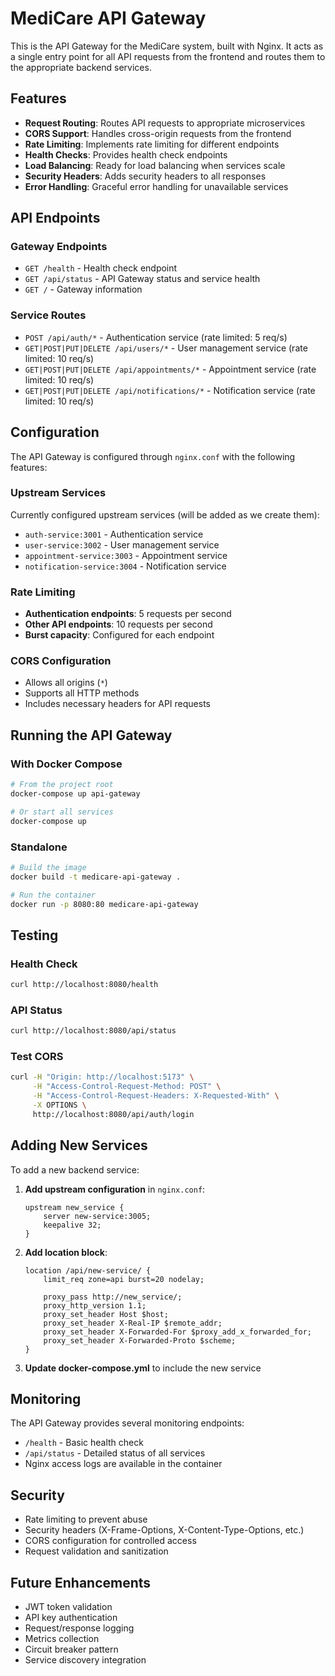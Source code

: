 # MediCare API Gateway

This is the API Gateway for the MediCare system, built with Nginx. It acts as a single entry point for all API requests from the frontend and routes them to the appropriate backend services.

## Features

- **Request Routing**: Routes API requests to appropriate microservices
- **CORS Support**: Handles cross-origin requests from the frontend
- **Rate Limiting**: Implements rate limiting for different endpoints
- **Health Checks**: Provides health check endpoints
- **Load Balancing**: Ready for load balancing when services scale
- **Security Headers**: Adds security headers to all responses
- **Error Handling**: Graceful error handling for unavailable services

## API Endpoints

### Gateway Endpoints

- `GET /health` - Health check endpoint
- `GET /api/status` - API Gateway status and service health
- `GET /` - Gateway information

### Service Routes

- `POST /api/auth/*` - Authentication service (rate limited: 5 req/s)
- `GET|POST|PUT|DELETE /api/users/*` - User management service (rate limited: 10 req/s)
- `GET|POST|PUT|DELETE /api/appointments/*` - Appointment service (rate limited: 10 req/s)
- `GET|POST|PUT|DELETE /api/notifications/*` - Notification service (rate limited: 10 req/s)

## Configuration

The API Gateway is configured through `nginx.conf` with the following features:

### Upstream Services

Currently configured upstream services (will be added as we create them):

- `auth-service:3001` - Authentication service
- `user-service:3002` - User management service
- `appointment-service:3003` - Appointment service
- `notification-service:3004` - Notification service

### Rate Limiting

- **Authentication endpoints**: 5 requests per second
- **Other API endpoints**: 10 requests per second
- **Burst capacity**: Configured for each endpoint

### CORS Configuration

- Allows all origins (`*`)
- Supports all HTTP methods
- Includes necessary headers for API requests

## Running the API Gateway

### With Docker Compose

```bash
# From the project root
docker-compose up api-gateway

# Or start all services
docker-compose up
```

### Standalone

```bash
# Build the image
docker build -t medicare-api-gateway .

# Run the container
docker run -p 8080:80 medicare-api-gateway
```

## Testing

### Health Check

```bash
curl http://localhost:8080/health
```

### API Status

```bash
curl http://localhost:8080/api/status
```

### Test CORS

```bash
curl -H "Origin: http://localhost:5173" \
     -H "Access-Control-Request-Method: POST" \
     -H "Access-Control-Request-Headers: X-Requested-With" \
     -X OPTIONS \
     http://localhost:8080/api/auth/login
```

## Adding New Services

To add a new backend service:

1. **Add upstream configuration** in `nginx.conf`:

   ```nginx
   upstream new_service {
       server new-service:3005;
       keepalive 32;
   }
   ```

2. **Add location block**:

   ```nginx
   location /api/new-service/ {
       limit_req zone=api burst=20 nodelay;

       proxy_pass http://new_service/;
       proxy_http_version 1.1;
       proxy_set_header Host $host;
       proxy_set_header X-Real-IP $remote_addr;
       proxy_set_header X-Forwarded-For $proxy_add_x_forwarded_for;
       proxy_set_header X-Forwarded-Proto $scheme;
   }
   ```

3. **Update docker-compose.yml** to include the new service

## Monitoring

The API Gateway provides several monitoring endpoints:

- `/health` - Basic health check
- `/api/status` - Detailed status of all services
- Nginx access logs are available in the container

## Security

- Rate limiting to prevent abuse
- Security headers (X-Frame-Options, X-Content-Type-Options, etc.)
- CORS configuration for controlled access
- Request validation and sanitization

## Future Enhancements

- JWT token validation
- API key authentication
- Request/response logging
- Metrics collection
- Circuit breaker pattern
- Service discovery integration
